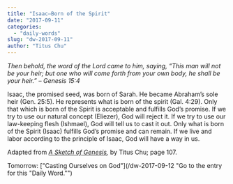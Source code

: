 ```yaml
---
title: "Isaac—Born of the Spirit"
date: "2017-09-11"
categories: 
  - "daily-words"
slug: "dw-2017-09-11"
author: "Titus Chu"
---
```


_Then behold, the word of the Lord came to him, saying, “This man will not be your heir; but one who will come forth from your own body, he shall be your heir.”_ _– Genesis 15:4_

Isaac, the promised seed, was born of Sarah. He became Abraham’s sole heir (Gen. 25:5). He represents what is born of the spirit (Gal. 4:29). Only that which is born of the Spirit is acceptable and fulfills God’s promise. If we try to use our natural concept (Eliezer), God will reject it. If we try to use our law-keeping flesh (Ishmael), God will tell us to cast it out. Only what is born of the Spirit (Isaac) fulfills God’s promise and can remain. If we live and labor according to the principle of Isaac, God will have a way in us.

Adapted from _[A Sketch of Genesis](/book-gen-sketch "Go to the listing for this book."),_ by Titus Chu; page 107.

Tomorrow: ["Casting Ourselves on God"](/dw-2017-09-12 "Go to the entry for this "Daily Word."")
